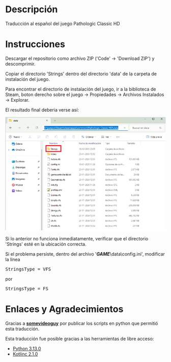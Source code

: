 # Descripción
Traducción al español del juego Pathologic Classic HD

# Instrucciones
Descargar el repositorio como archivo ZIP ('Code' -> 'Download ZIP') y descomprimir.

Copiar el directorio 'Strings' dentro del directorio 'data' de la carpeta de instalación del juego.

Para encontrar el directorio de instalación del juego, ir a la biblioteca de Steam, boton derecho sobre el juego -> Propiedades -> Archivos Instalados -> Explorar.

El resultado final deberia verse así:

<img src="readme01.png" width="750">

<br>

Si lo anterior no funciona inmediatamente, verificar que el directorio 'Strings' esté en la ubicación correcta.

Si el problema persiste, dentro del archivo '_**GAME**_\data\config.ini', modificar la línea 

<pre>StringsType = VFS</pre>

por

<pre>StringsType = FS</pre>

# Enlaces y Agradecimientos
Gracias a [**somevideoguy**](https://github.com/somevideoguy/pathologic) por publicar los scripts en python que permitió esta traducción.

Esta traducción fue posible gracias a las herramientas de libre acceso:
- [Python 3.13.0](https://www.python.org/downloads/)
- [Kotlinc 2.1.0](https://kotlinlang.org/docs/command-line.html)

